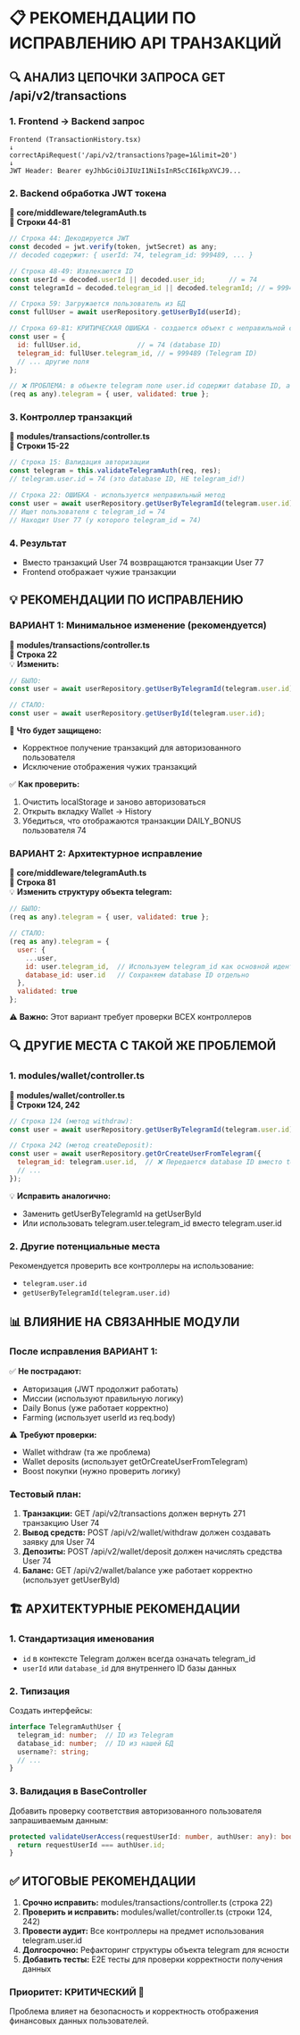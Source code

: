 # 📋 РЕКОМЕНДАЦИИ ПО ИСПРАВЛЕНИЮ API ТРАНЗАКЦИЙ

## 🔍 АНАЛИЗ ЦЕПОЧКИ ЗАПРОСА GET /api/v2/transactions

### 1. Frontend → Backend запрос
```
Frontend (TransactionHistory.tsx)
↓ 
correctApiRequest('/api/v2/transactions?page=1&limit=20')
↓
JWT Header: Bearer eyJhbGciOiJIUzI1NiIsInR5cCI6IkpXVCJ9...
```

### 2. Backend обработка JWT токена

📁 **core/middleware/telegramAuth.ts**  
🔢 **Строки 44-81**
```javascript
// Строка 44: Декодируется JWT
const decoded = jwt.verify(token, jwtSecret) as any;
// decoded содержит: { userId: 74, telegram_id: 999489, ... }

// Строка 48-49: Извлекаются ID
const userId = decoded.userId || decoded.user_id;      // = 74
const telegramId = decoded.telegram_id || decoded.telegramId; // = 999489

// Строка 59: Загружается пользователь из БД
const fullUser = await userRepository.getUserById(userId);

// Строка 69-81: КРИТИЧЕСКАЯ ОШИБКА - создается объект с неправильной структурой
const user = {
  id: fullUser.id,              // = 74 (database ID)
  telegram_id: fullUser.telegram_id, // = 999489 (Telegram ID)
  // ... другие поля
};

// ❌ ПРОБЛЕМА: в объекте telegram поле user.id содержит database ID, а не telegram_id
(req as any).telegram = { user, validated: true };
```

### 3. Контроллер транзакций

📁 **modules/transactions/controller.ts**  
🔢 **Строки 15-22**
```javascript
// Строка 15: Валидация авторизации
const telegram = this.validateTelegramAuth(req, res);
// telegram.user.id = 74 (это database ID, НЕ telegram_id!)

// Строка 22: ОШИБКА - используется неправильный метод
const user = await userRepository.getUserByTelegramId(telegram.user.id);
// Ищет пользователя с telegram_id = 74
// Находит User 77 (у которого telegram_id = 74)
```

### 4. Результат
- Вместо транзакций User 74 возвращаются транзакции User 77
- Frontend отображает чужие транзакции

## 💡 РЕКОМЕНДАЦИИ ПО ИСПРАВЛЕНИЮ

### ВАРИАНТ 1: Минимальное изменение (рекомендуется)

📁 **modules/transactions/controller.ts**  
🔢 **Строка 22**  
💡 **Изменить:**
```javascript
// БЫЛО:
const user = await userRepository.getUserByTelegramId(telegram.user.id);

// СТАЛО:
const user = await userRepository.getUserById(telegram.user.id);
```

🔐 **Что будет защищено:**
- Корректное получение транзакций для авторизованного пользователя
- Исключение отображения чужих транзакций

✅ **Как проверить:**
1. Очистить localStorage и заново авторизоваться
2. Открыть вкладку Wallet → History
3. Убедиться, что отображаются транзакции DAILY_BONUS пользователя 74

### ВАРИАНТ 2: Архитектурное исправление

📁 **core/middleware/telegramAuth.ts**  
🔢 **Строка 81**  
💡 **Изменить структуру объекта telegram:**
```javascript
// БЫЛО:
(req as any).telegram = { user, validated: true };

// СТАЛО:
(req as any).telegram = { 
  user: {
    ...user,
    id: user.telegram_id,  // Используем telegram_id как основной идентификатор
    database_id: user.id   // Сохраняем database ID отдельно
  }, 
  validated: true 
};
```

⚠️ **Важно:** Этот вариант требует проверки ВСЕХ контроллеров

## 🔍 ДРУГИЕ МЕСТА С ТАКОЙ ЖЕ ПРОБЛЕМОЙ

### 1. modules/wallet/controller.ts

📁 **modules/wallet/controller.ts**  
🔢 **Строки 124, 242**
```javascript
// Строка 124 (метод withdraw):
const user = await userRepository.getUserByTelegramId(telegram.user.id);

// Строка 242 (метод createDeposit):
const user = await userRepository.getOrCreateUserFromTelegram({
  telegram_id: telegram.user.id,  // ❌ Передается database ID вместо telegram_id
  // ...
});
```

💡 **Исправить аналогично:**
- Заменить getUserByTelegramId на getUserById
- Или использовать telegram.user.telegram_id вместо telegram.user.id

### 2. Другие потенциальные места

Рекомендуется проверить все контроллеры на использование:
- `telegram.user.id` 
- `getUserByTelegramId(telegram.user.id)`

## 📊 ВЛИЯНИЕ НА СВЯЗАННЫЕ МОДУЛИ

### После исправления ВАРИАНТ 1:
✅ **Не пострадают:**
- Авторизация (JWT продолжит работать)
- Миссии (используют правильную логику)
- Daily Bonus (уже работает корректно)
- Farming (использует userId из req.body)

⚠️ **Требуют проверки:**
- Wallet withdraw (та же проблема)
- Wallet deposits (использует getOrCreateUserFromTelegram)
- Boost покупки (нужно проверить логику)

### Тестовый план:
1. **Транзакции:** GET /api/v2/transactions должен вернуть 271 транзакцию User 74
2. **Вывод средств:** POST /api/v2/wallet/withdraw должен создавать заявку для User 74
3. **Депозиты:** POST /api/v2/wallet/deposit должен начислять средства User 74
4. **Баланс:** GET /api/v2/wallet/balance уже работает корректно (использует getUserById)

## 🏗️ АРХИТЕКТУРНЫЕ РЕКОМЕНДАЦИИ

### 1. Стандартизация именования
- `id` в контексте Telegram должен всегда означать telegram_id
- `userId` или `database_id` для внутреннего ID базы данных

### 2. Типизация
Создать интерфейсы:
```typescript
interface TelegramAuthUser {
  telegram_id: number;  // ID из Telegram
  database_id: number;  // ID из нашей БД
  username?: string;
  // ...
}
```

### 3. Валидация в BaseController
Добавить проверку соответствия авторизованного пользователя запрашиваемым данным:
```typescript
protected validateUserAccess(requestUserId: number, authUser: any): boolean {
  return requestUserId === authUser.id;
}
```

## ✅ ИТОГОВЫЕ РЕКОМЕНДАЦИИ

1. **Срочно исправить:** modules/transactions/controller.ts (строка 22)
2. **Проверить и исправить:** modules/wallet/controller.ts (строки 124, 242)
3. **Провести аудит:** Все контроллеры на предмет использования telegram.user.id
4. **Долгосрочно:** Рефакторинг структуры объекта telegram для ясности
5. **Добавить тесты:** E2E тесты для проверки корректности получения данных

### Приоритет: КРИТИЧЕСКИЙ 🔴
Проблема влияет на безопасность и корректность отображения финансовых данных пользователей.